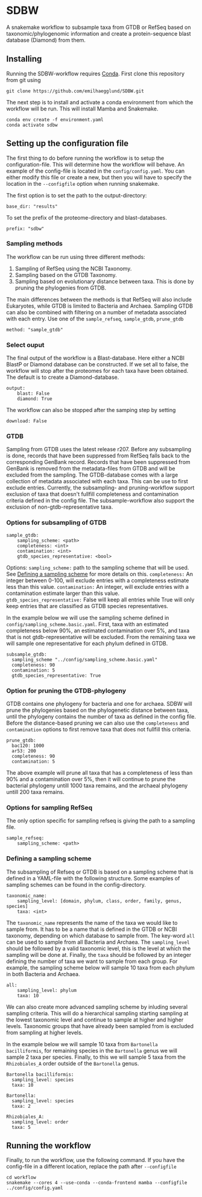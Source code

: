 # SDBW
A snakemake workflow to subsample taxa from GTDB or RefSeq based on taxonomic/phylogenomic information and create a protein-sequence blast database (Diamond) from them.

## Installing
Running the SDBW-workflow requires [Conda](https://conda.io/projects/conda/en/latest/user-guide/install/index.html). First clone this repository from git using
```
git clone https://github.com/emilhaegglund/SDBW.git
```
The next step is to install and activate a conda environment from which the workflow will be run. This will install Mamba and Snakemake.
```
conda env create -f environment.yaml
conda activate sdbw
```

## Setting up the configuration file
The first thing to do before running the workflow is to setup the
configuration-file. This will determine how the workflow will behave.
An example of the config-file is located in the `config/config.yaml`.
You can either modify this file or create a new, but then you will have to
specify the location in the `--configfile` option when running snakemake.

The first option is to set the path to the output-directory:
```
base_dir: "results"
```
To set the prefix of the proteome-directory and blast-databases.
```
prefix: "sdbw"
```

### Sampling methods
The workflow can be run using three different methods:
1. Sampling of RefSeq using the NCBI Taxonomy.
2. Sampling based on the GTDB Taxonomy.
3. Sampling based on evolutionary distance between taxa. This is done by pruning the phylogenies from GTDB.

The main differences between the methods is that RefSeq will also include Eukaryotes, while GTDB is limited to Bacteria and Archaea. Sampling GTDB can also be combined with filtering on a number of metadata associated with each entry. Use one of the  `sample_refseq`, `sample_gtdb`, `prune_gtdb`
```
method: "sample_gtdb"
```

### Select ouput
The final output of the workflow is a Blast-database. Here either a NCBI BlastP or Diamond database can be constructed. If we set all to false, the workflow will stop after the proteomes for each taxa have been obtained.
The default is to create a Diamond-database.
```
output:
    blast: False
    diamond: True
```

The workflow can also be stopped after the samping step by setting
```
download: False
```

### GTDB
Sampling from GTDB uses the latest release r207. Before any subsampling is done, records that have been suppressed from RefSeq falls back to the corresponding GenBank record. Records that have been suppressed from GenBank is removed from the metadata-files from GTDB and will be excluded from the sampling.
The GTDB-database comes with a large collection of metadata associated with each taxa. This can be use to first exclude entries. Currently, the subsampling- and pruning-workflow support exclusion of taxa that doesn't fullfill completeness and contamination criteria defined in the config file. The subsample-workflow also support the exclusion of non-gtdb-representative taxa.

### Options for subsampling of GTDB
```
sample_gtdb:
    sampling_scheme: <path>
    completeness: <int>
    contamination: <int>
    gtdb_species_representative: <bool>

```
Options:
    `sampling_scheme:` path to the sampling scheme that will be used. See [Defining a sampling scheme](https://github.com/emilhaegglund/SDBW#defining-a-sampling-scheme) for more details on this.
    `completeness:` An integer between 0-100, will exclude entries with a completeness estimate less than this value.
    `contamination:` An integer, will exclude entries with a contamination estimate larger than this value.
    `gtdb_species_representative:` False will keep all entries while True will only keep entries that are classified as GTDB species representatives.

In the example below we will use the sampling scheme defined in `config/sampling_scheme.basic.yaml`. First, taxa with an estimated completeness below 90%, an estimated contamination over 5%, and taxa that is not gtdb-representative will be excluded. From the remaining taxa we will sample one representative for each phylum defined in GTDB.
```
subsample_gtdb:
  sampling_scheme "../config/sampling_scheme.basic.yaml"
  completeness: 90
  contamination: 5
  gtdb_species_representative: True
```

### Option for pruning the GTDB-phylogeny
GTDB contains one phylogeny for bacteria and one for archaea. SDBW will prune the phylogenies based on the phylogenetic distance between taxa, until the phylogeny contains the number of taxa as defined in the config file.
Before the distance-based pruning we can also use the `completeness` and `contamination` options to first remove taxa that does not fullfill this criteria.
```
prune_gtdb:
  bac120: 1000
  ar53: 200
  completeness: 90
  contamination: 5
```
The above example will prune all taxa that has a completeness of less than 90% and a contamination over 5%, then it will continue to prune the bacterial phylogeny untill 1000 taxa remains, and the archaeal phylogeny untill 200 taxa remains.

### Options for sampling RefSeq
The only option specific for sampling refseq is giving the path to a sampling file.
```
sample_refseq:
    sampling_scheme: <path>
```

### Defining a sampling scheme
The subsampling of Refseq or GTDB is based on a sampling scheme that is defined in a YAML-file with the following structure. Some examples of sampling schemes can be found in the config-directory.
```
taxonomic_name:
    sampling_level: [domain, phylum, class, order, family, genus, species]
    taxa: <int>
```
The `taxonomic_name` represents the name of the taxa we would like to sample from. It has to be a name that is defined in the GTDB or NCBI taxonomy, depending on which database to sample from. The key-word `all` can be used to sample from all Bacteria and Archaea. The `sampling_level` should be followed by a valid taxonomic level, this is the level at which the sampling will be done at. Finally, the `taxa` should be followed by an integer defining the number of taxa we want to sample from each group.
For example, the sampling scheme below will sample 10 taxa from each phylum in both Bacteria and Archaea.
```
all:
    sampling_level: phylum
    taxa: 10
```
We can also create more advanced sampling scheme by inluding several sampling criteria. This will do a hierarchical sampling starting sampling at the lowest taxonomic level and continue to sample at higher and higher levels.
Taxonomic groups that have already been sampled from is excluded from sampling at higher levels.

In the example below we will sample 10 taxa from `Bartonella bacilliformis`, for remaining species in the `Bartonella` genus we will sample 2 taxa per species. Finally, to this we will sample 5 taxa from the `Rhizobiales_A` order outside of the `Bartonella` genus.
```
Bartonella bacilliformis:
  sampling_level: species
  taxa: 10

Bartonella:
  sampling_level: species
  taxa: 2

Rhizobiales_A:
  sampling_level: order
  taxa: 5
```

## Running the workflow
Finally, to run the workflow, use the following command. If you have the config-file in a
different location, replace the path after `--configfile`
```
cd workflow
snakemake --cores 4 --use-conda --conda-frontend mamba --configfile ../config/config.yaml
```
